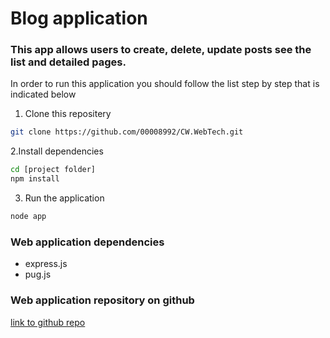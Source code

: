 # Blog application

### This app allows users to create, delete, update posts see the list and detailed pages.

In order to run this application you should follow the list step by step that is indicated below 

1. Clone this repositery
```bash
git clone https://github.com/00008992/CW.WebTech.git

```

2.Install dependencies
```bash
cd [project folder]
npm install
```

3. Run the application 
```bash
node app
```

### Web application dependencies
- express.js
- pug.js

### Web application repository on github
[link to github repo](https://github.com/00008992/CW.WebTech.git)


